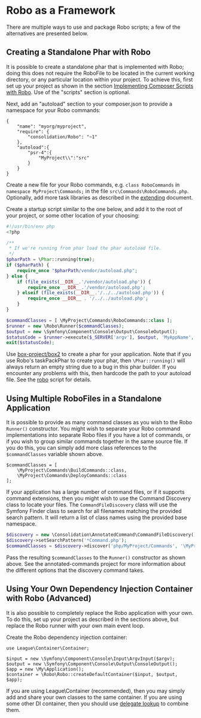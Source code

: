 # Robo as a Framework

There are multiple ways to use and package Robo scripts; a few of the alternatives are presented below.

## Creating a Standalone Phar with Robo

It is possible to create a standalone phar that is implemented with Robo; doing this does not require the RoboFile to be located in the current working directory, or any particular location within your project. To achieve this, first set up your project as shown in the section [Implementing Composer Scripts with Robo](getting-started.md#implementing-composer-scripts-with-robo). Use of the "scripts" section is optional.

Next, add an "autoload" section to your composer.json to provide a namespace for your Robo commands:
```
{
    "name": "myorg/myproject",
    "require": {
        "consolidation/Robo": "~1"
    },
    "autoload":{
        "psr-4":{
            "MyProject\\":"src"
        }
    }
}
```
Create a new file for your Robo commands, e.g. `class RoboCommands` in `namespace MyProject\Commands;` in the file `src\Commands\RoboCommands.php`.  Optionally, add more task libraries as described in the [extending](extending.md) document.

Create a startup script similar to the one below, and add it to the root of your project, or some other location of your choosing:

``` php
#!/usr/bin/env php
<?php

/**
 * If we're running from phar load the phar autoload file.
 */
$pharPath = \Phar::running(true);
if ($pharPath) {
    require_once "$pharPath/vendor/autoload.php";
} else {
    if (file_exists(__DIR__.'/vendor/autoload.php')) {
        require_once __DIR__.'/vendor/autoload.php';
    } elseif (file_exists(__DIR__.'/../../autoload.php')) {
        require_once __DIR__ . '/../../autoload.php';
    }
}

$commandClasses = [ \MyProject\Commands\RoboCommands::class ];
$runner = new \Robo\Runner($commandClasses);
$output = new \Symfony\Component\Console\Output\ConsoleOutput();
$statusCode = $runner->execute($_SERVER['argv'], $output, 'MyAppName', '0.0.0-alpha0');
exit($statusCode);
```
Use [box-project/box2](https://github.com/box-project/box2) to create a phar for your application.  Note that if you use Robo's taskPackPhar to create your phar, then `\Phar::running()` will always return an empty string due to a bug in this phar builder. If you encounter any problems with this, then hardcode the path to your autoload file.  See the [robo](https://github.com/consolidation-org/Robo/blob/master/robo) script for details.

## Using Multiple RoboFiles in a Standalone Application

It is possible to provide as many command classes as you wish to the Robo `Runner()` constructor. You might wish to separate your Robo command implementations into separate Robo files if you have a lot of commands, or if you wish to group similar commands together in the same source file. If you do this, you can simply add more class references to the `$commandClasses` variable shown above.
```
$commandClasses = [ 
    \MyProject\Commands\BuildCommands::class, 
    \MyProject\Commands\DeployCommands::class 
];
```
If your application has a large number of command files, or if it supports command extensions, then you might wish to use the Command Discovery class to locate your files. The `CommandFileDiscovery` class will use the Symfony Finder class to search for all filenames matching the provided search pattern. It will return a list of class names using the provided base namespace.
``` php
$discovery = new \Consolidation\AnnotatedCommand\CommandFileDiscovery();
$discovery->setSearchPattern('*Command.php');
$commandClasses = $discovery->discover('php/MyProject/Commands', '\MyProject\Commands');
```
Pass the resulting `$commandClasses` to the `Runner()` constructor as shown above.  See the annotated-commands project for more information about the different options that the discovery command takes.

## Using Your Own Dependency Injection Container with Robo (Advanced)

It is also possible to completely replace the Robo application with your own.  To do this, set up your project as described in the sections above, but replace the Robo runner with your own main event loop.

Create the Robo dependency injection container:
```
use League\Container\Container;

$input = new \Symfony\Component\Console\Input\ArgvInput($argv);
$output = new \Symfony\Component\Console\Output\ConsoleOutput();
$app = new \My\Application();
$container = \Robo\Robo::createDefaultContainer($input, $output, $app);
```
If you are using League\Container (recommended), then you may simply add and share your own classes to the same container.  If you are using some other DI container, then you should use [delegate lookup](https://github.com/container-interop/fig-standards/blob/master/proposed/container.md#14-additional-feature-delegate-lookup) to combine them.
